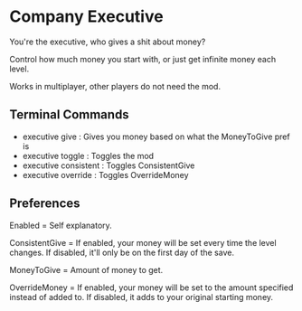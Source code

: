 # Company Executive
You're the executive, who gives a shit about money?

Control how much money you start with, or just get infinite money each level.

Works in multiplayer, other players do not need the mod.

## Terminal Commands

* executive give : Gives you money based on what the MoneyToGive pref is
* executive toggle : Toggles the mod
* executive consistent : Toggles ConsistentGive
* executive override : Toggles OverrideMoney

## Preferences

Enabled = Self explanatory.

ConsistentGive = If enabled, your money will be set every time the level changes. If disabled, it'll only be on the first day of the save.

MoneyToGive = Amount of money to get.

OverrideMoney = If enabled, your money will be set to the amount specified instead of added to. If disabled, it adds to your original starting money.
